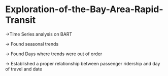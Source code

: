 # Exploration-of-the-Bay-Area-Rapid-Transit

->Time Series analysis on BART

-> Found seasonal trends

-> Found Days where trends were out of order

-> Established a proper relationship between passenger ridership and day of travel and date
